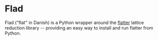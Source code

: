 # Flad

Flad ("flat" in Danish) is a Python wrapper around the [flatter](https://github.com/keeganryan/flatter) lattice reduction library -- providing an easy way to install and run flatter from Python.
